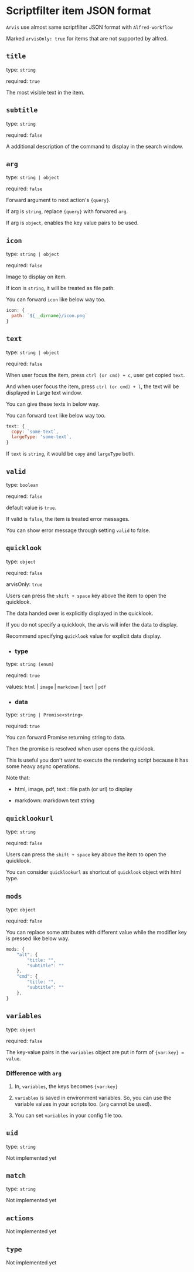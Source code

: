 # Scriptfilter item JSON format

`Arvis` use almost same scriptfilter JSON format with `Alfred-workflow`

Marked `arvisOnly: true` for items that are not supported by alfred.

## `title`

type: `string`

required: `true`

The most visible text in the item.

## `subtitle`

type: `string`

required: `false`

A additional description of the command to display in the search window.

## `arg`

type: `string | object`

required: `false`

Forward argument to next action's `{query}`.

If arg is `string`, replace `{query}` with forwared `arg`.

If arg is `object`, enables the key value pairs to be used.

## `icon`

type: `string | object`

required: `false`

Image to display on item.

If icon is `string`, it will be treated as file path.

You can forward `icon` like below way too.

```js
icon: {
  path: `${__dirname}/icon.png`
}
```

## `text`

type: `string | object`

required: `false`

When user focus the item, press `ctrl (or cmd) + c`, user get copied `text`.

And when user focus the item, press `ctrl (or cmd) + l`, the text will be displayed in Large text window.

You can give these texts in below way.

You can forward `text` like below way too.

```js
text: {
  copy: `some-text`,
  largeType: 'some-text`,
}
```

If `text` is `string`, it would be `copy` and `largeType` both.

## `valid`

type: `boolean`

required: `false`

default value is `true`.

If valid is `false`, the item is treated error messages.

You can show error message through setting `valid` to false.

## `quicklook`

type: `object`

required: `false`

arvisOnly: `true`

Users can press the `shift + space` key above the item to open the quicklook.

The data handed over is explicitly displayed in the quicklook.

If you do not specify a quicklook, the arvis will infer the data to display.

Recommend specifying `quicklook` value for explicit data display.

* ### type

type: `string (enum)`

required: `true`

values: `html` | `image` | `markdown` | `text` | `pdf`

* ### data

type: `string | Promise<string>`

required: `true`

You can forward Promise returning string to data.

Then the promise is resolved when user opens the quicklook.

This is useful you don't want to execute the rendering script because it has some heavy async operations.

Note that:

* html, image, pdf, text : file path (or url) to display

* markdown: markdown text string

## `quicklookurl`

type: `string`

required: `false`

Users can press the `shift + space` key above the item to open the quicklook.

You can consider `quicklookurl` as shortcut of `quicklook` object with html type.

## `mods`

type: `object`

required: `false`

You can replace some attributes with different value while the modifier key is pressed like below way.

```js
mods: {
    "alt": {
        "title: "",
        "subtitle": ""
    },
    "cmd": {
        "title: "",
        "subtitle": ""
    },
}
```

## `variables`

type: `object`

required: `false`

The key-value pairs in the `variables` object are put in form of `{var:key} = value`.

### Difference with `arg` 

1. In, `variables`, the keys becomes `{var:key}`

2. `variables` is saved in environment variables. So, you can use the variable values in your scripts too. (`arg` cannot be used).

3. You can set `variables` in your config file too.

## `uid`

type: `string`

Not implemented yet

## `match`

type: `string`

Not implemented yet

## `actions`

Not implemented yet

## `type`

Not implemented yet